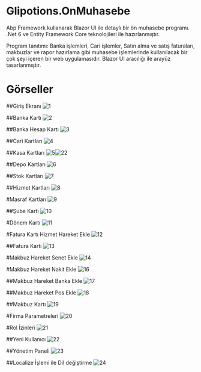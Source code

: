 # Glipotions.OnMuhasebe
Abp Framework kullanarak Blazor UI ile detaylı bir ön muhasebe programı. .Net 6 ve Entity Framework Core teknolojileri ile hazırlanmıştır.

Program tanıtımı: Banka işlemleri, Cari işlemler, Satın alma ve satış faturaları, makbuzlar ve rapor hazırlama gibi
muhasebe işlemlerinde kullanılacak bir çok şeyi içeren bir web uygulamasıdır. Blazor UI aracılığı ile arayüz tasarlanmıştır.

# Görseller

##Giriş Ekranı
![1](https://user-images.githubusercontent.com/69338731/179074350-93334962-05c3-4a56-ae22-7957596dc883.jpg)

##Banka Kartı
![2](https://user-images.githubusercontent.com/69338731/179074516-b5950b7a-d72f-4c9b-9aa8-d7bce70c1f5a.jpg)

##Banka Hesap Kartı
![3](https://user-images.githubusercontent.com/69338731/179074584-b9f093c1-ca1e-499b-aab8-c91c682de0ab.jpg)

##Cari Kartları
![4](https://user-images.githubusercontent.com/69338731/179074641-b161774d-7f08-4c00-a244-055a62bbf865.jpg)

##Kasa Kartları
![5](https://user-images.githubusercontent.com/69338731/179074704-5852e9ef-d345-41c1-90d3-4e5495af01a0.jpg)![22](https://user-images.githubusercontent.com/69338731/179074922-17713b4e-de10-4b6a-8f05-9ce4f966652f.jpg)

##Depo Kartları
![6](https://user-images.githubusercontent.com/69338731/179074711-b194edeb-641e-4184-b048-9e7742851486.jpg)

##Stok Kartları
![7](https://user-images.githubusercontent.com/69338731/179074713-68c61cfc-3c0d-426e-8545-3be65544b0ce.jpg)

##Hizmet Kartları
![8](https://user-images.githubusercontent.com/69338731/179074716-47d92f4a-9bb3-4abf-a662-734b44823f7b.jpg)

#Masraf Kartları
![9](https://user-images.githubusercontent.com/69338731/179074720-76cb753b-680c-45c6-86e6-995536f9550c.jpg)

##Şube Kartı
![10](https://user-images.githubusercontent.com/69338731/179074851-598b8ef7-42d6-4f75-9b45-1ad3dff417fe.jpg)

#Dönem Kartı
![11](https://user-images.githubusercontent.com/69338731/179074854-3a380df4-9875-4ca0-aa02-0b402bd3dc0e.jpg)

#Fatura Kartı Hizmet Hareket Ekle
![12](https://user-images.githubusercontent.com/69338731/179074859-852100e7-a2c6-43f6-8965-decba9d2323a.jpg)

##Fatura Kartı
![13](https://user-images.githubusercontent.com/69338731/179074865-a08bd891-9ce2-4aba-a5ba-19fb429e2a37.jpg)

#Makbuz Hareket Senet Ekle
![14](https://user-images.githubusercontent.com/69338731/179074868-c9df0f69-1174-42b6-8e93-96f1141fde2d.jpg)

#Makbuz Hareket Nakit Ekle
![16](https://user-images.githubusercontent.com/69338731/179074880-f61fac90-bfb5-4c68-93ba-c997e2f52af5.jpg)

##Makbuz Hareket Banka Ekle
![17](https://user-images.githubusercontent.com/69338731/179074883-033d0882-e560-4a96-aaf0-172afeac1711.jpg)

##Makbuz Hareket Pos Ekle
![18](https://user-images.githubusercontent.com/69338731/179074885-61420fd7-a239-493d-82d1-744993feccce.jpg)

##Makbuz Kartı
![19](https://user-images.githubusercontent.com/69338731/179074908-e5f178fe-e053-43f4-93a5-8411c97a00f9.jpg)

#Firma Parametreleri
![20](https://user-images.githubusercontent.com/69338731/179074916-aa255210-8dc0-45a9-a769-94b7f7b0300b.jpg)

#Rol İzinleri
![21](https://user-images.githubusercontent.com/69338731/179074918-17c74b1f-8b6e-44ee-9159-57bed3b20df0.jpg)

##Yeni Kullanıcı
![22](https://user-images.githubusercontent.com/69338731/179076163-7464a028-a4b9-4386-acf5-184db9ead9d9.jpg)

##Yönetim Paneli
![23](https://user-images.githubusercontent.com/69338731/179074926-95371c42-7645-494c-b91b-3e454af0ff58.jpg)

##Localize İşlemi ile Dil değiştirme
![24](https://user-images.githubusercontent.com/69338731/179074927-78ec283e-a32d-42a3-974d-4e36f4a6e232.jpg)
